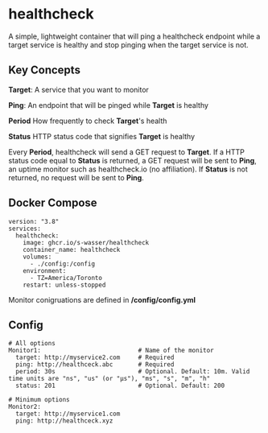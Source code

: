 # healthcheck

A simple, lightweight container that will ping a healthcheck endpoint while a target service is healthy and stop pinging when the target service is not.

## Key Concepts

**Target**: A service that you want to monitor

**Ping**: An endpoint that will be pinged while **Target** is healthy

**Period** How frequently to check **Target**'s health

**Status** HTTP status code that signifies **Target** is healthy


Every **Period**, healthcheck will send a GET request to **Target**. If a HTTP status code equal to **Status** is returned, a GET request will be sent to **Ping**, an uptime monitor such as healthcheck.io (no affiliation). If **Status** is not returned, no request will be sent to **Ping**.


## Docker Compose

```
version: "3.8"
services:
  healthcheck:
    image: ghcr.io/s-wasser/healthcheck
    container_name: healthcheck
    volumes:
      - ./config:/config
    environment:
      - TZ=America/Toronto
    restart: unless-stopped
```

Monitor conigruations are defined in **/config/config.yml**

## Config
```
# All options
Monitor1:                           # Name of the monitor
  target: http://myservice2.com     # Required
  ping: http://healthceck.abc       # Required
  period: 30s                       # Optional. Default: 10m. Valid time units are "ns", "us" (or "µs"), "ms", "s", "m", "h"
  status: 201                       # Optional. Default: 200

# Minimum options
Monitor2:
  target: http://myservice1.com
  ping: http://healthceck.xyz
```
